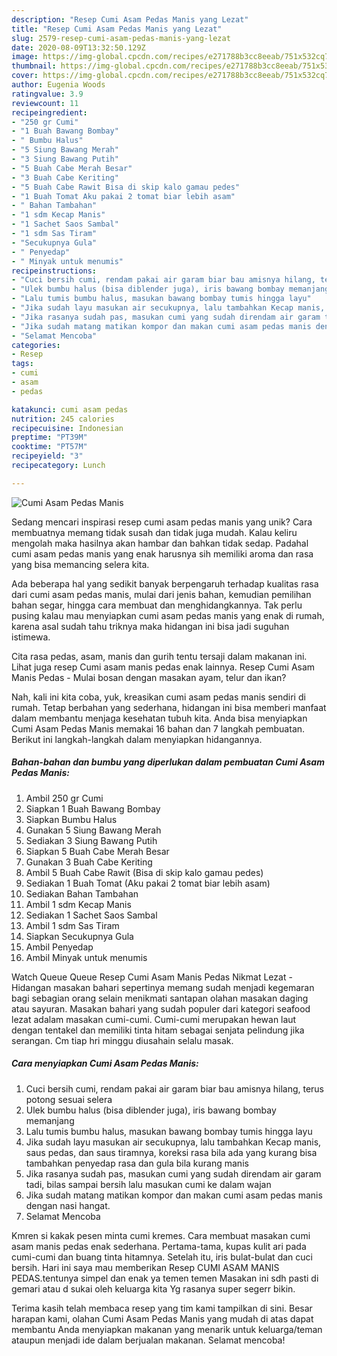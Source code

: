```yaml
---
description: "Resep Cumi Asam Pedas Manis yang Lezat"
title: "Resep Cumi Asam Pedas Manis yang Lezat"
slug: 2579-resep-cumi-asam-pedas-manis-yang-lezat
date: 2020-08-09T13:32:50.129Z
image: https://img-global.cpcdn.com/recipes/e271788b3cc8eeab/751x532cq70/cumi-asam-pedas-manis-foto-resep-utama.jpg
thumbnail: https://img-global.cpcdn.com/recipes/e271788b3cc8eeab/751x532cq70/cumi-asam-pedas-manis-foto-resep-utama.jpg
cover: https://img-global.cpcdn.com/recipes/e271788b3cc8eeab/751x532cq70/cumi-asam-pedas-manis-foto-resep-utama.jpg
author: Eugenia Woods
ratingvalue: 3.9
reviewcount: 11
recipeingredient:
- "250 gr Cumi"
- "1 Buah Bawang Bombay"
- " Bumbu Halus"
- "5 Siung Bawang Merah"
- "3 Siung Bawang Putih"
- "5 Buah Cabe Merah Besar"
- "3 Buah Cabe Keriting"
- "5 Buah Cabe Rawit Bisa di skip kalo gamau pedes"
- "1 Buah Tomat Aku pakai 2 tomat biar lebih asam"
- " Bahan Tambahan"
- "1 sdm Kecap Manis"
- "1 Sachet Saos Sambal"
- "1 sdm Sas Tiram"
- "Secukupnya Gula"
- " Penyedap"
- " Minyak untuk menumis"
recipeinstructions:
- "Cuci bersih cumi, rendam pakai air garam biar bau amisnya hilang, terus potong sesuai selera"
- "Ulek bumbu halus (bisa diblender juga), iris bawang bombay memanjang"
- "Lalu tumis bumbu halus, masukan bawang bombay tumis hingga layu"
- "Jika sudah layu masukan air secukupnya, lalu tambahkan Kecap manis, saus pedas, dan saus tiramnya, koreksi rasa bila ada yang kurang bisa tambahkan penyedap rasa dan gula bila kurang manis"
- "Jika rasanya sudah pas, masukan cumi yang sudah direndam air garam tadi, bilas sampai bersih lalu masukan cumi ke dalam wajan"
- "Jika sudah matang matikan kompor dan makan cumi asam pedas manis dengan nasi hangat."
- "Selamat Mencoba"
categories:
- Resep
tags:
- cumi
- asam
- pedas

katakunci: cumi asam pedas 
nutrition: 245 calories
recipecuisine: Indonesian
preptime: "PT39M"
cooktime: "PT57M"
recipeyield: "3"
recipecategory: Lunch

---
```



![Cumi Asam Pedas Manis](https://img-global.cpcdn.com/recipes/e271788b3cc8eeab/751x532cq70/cumi-asam-pedas-manis-foto-resep-utama.jpg)

Sedang mencari inspirasi resep cumi asam pedas manis yang unik? Cara membuatnya memang tidak susah dan tidak juga mudah. Kalau keliru mengolah maka hasilnya akan hambar dan bahkan tidak sedap. Padahal cumi asam pedas manis yang enak harusnya sih memiliki aroma dan rasa yang bisa memancing selera kita.

Ada beberapa hal yang sedikit banyak berpengaruh terhadap kualitas rasa dari cumi asam pedas manis, mulai dari jenis bahan, kemudian pemilihan bahan segar, hingga cara membuat dan menghidangkannya. Tak perlu pusing kalau mau menyiapkan cumi asam pedas manis yang enak di rumah, karena asal sudah tahu triknya maka hidangan ini bisa jadi suguhan istimewa.

Cita rasa pedas, asam, manis dan gurih tentu tersaji dalam makanan ini. Lihat juga resep Cumi asam manis pedas enak lainnya. Resep Cumi Asam Manis Pedas - Mulai bosan dengan masakan ayam, telur dan ikan?


Nah, kali ini kita coba, yuk, kreasikan cumi asam pedas manis sendiri di rumah. Tetap berbahan yang sederhana, hidangan ini bisa memberi manfaat dalam membantu menjaga kesehatan tubuh kita. Anda bisa menyiapkan Cumi Asam Pedas Manis memakai 16 bahan dan 7 langkah pembuatan. Berikut ini langkah-langkah dalam menyiapkan hidangannya.

<!--inarticleads1-->

##### Bahan-bahan dan bumbu yang diperlukan dalam pembuatan Cumi Asam Pedas Manis:

1. Ambil 250 gr Cumi
1. Siapkan 1 Buah Bawang Bombay
1. Siapkan  Bumbu Halus
1. Gunakan 5 Siung Bawang Merah
1. Sediakan 3 Siung Bawang Putih
1. Siapkan 5 Buah Cabe Merah Besar
1. Gunakan 3 Buah Cabe Keriting
1. Ambil 5 Buah Cabe Rawit (Bisa di skip kalo gamau pedes)
1. Sediakan 1 Buah Tomat (Aku pakai 2 tomat biar lebih asam)
1. Sediakan  Bahan Tambahan
1. Ambil 1 sdm Kecap Manis
1. Sediakan 1 Sachet Saos Sambal
1. Ambil 1 sdm Sas Tiram
1. Siapkan Secukupnya Gula
1. Ambil  Penyedap
1. Ambil  Minyak untuk menumis


Watch Queue Queue Resep Cumi Asam Manis Pedas Nikmat Lezat - Hidangan masakan bahari sepertinya memang sudah menjadi kegemaran bagi sebagian orang selain menikmati santapan olahan masakan daging atau sayuran. Masakan bahari yang sudah populer dari kategori seafood lezat adalam masakan cumi-cumi. Cumi-cumi merupakan hewan laut dengan tentakel dan memiliki tinta hitam sebagai senjata pelindung jika serangan. Cm tiap hri minggu diusahain selalu masak. 

<!--inarticleads2-->

##### Cara menyiapkan Cumi Asam Pedas Manis:

1. Cuci bersih cumi, rendam pakai air garam biar bau amisnya hilang, terus potong sesuai selera
1. Ulek bumbu halus (bisa diblender juga), iris bawang bombay memanjang
1. Lalu tumis bumbu halus, masukan bawang bombay tumis hingga layu
1. Jika sudah layu masukan air secukupnya, lalu tambahkan Kecap manis, saus pedas, dan saus tiramnya, koreksi rasa bila ada yang kurang bisa tambahkan penyedap rasa dan gula bila kurang manis
1. Jika rasanya sudah pas, masukan cumi yang sudah direndam air garam tadi, bilas sampai bersih lalu masukan cumi ke dalam wajan
1. Jika sudah matang matikan kompor dan makan cumi asam pedas manis dengan nasi hangat.
1. Selamat Mencoba


Kmren si kakak pesen minta cumi kremes. Cara membuat masakan cumi asam manis pedas enak sederhana. Pertama-tama, kupas kulit ari pada cumi-cumi dan buang tinta hitamnya. Setelah itu, iris bulat-bulat dan cuci bersih. Hari ini saya mau memberikan Resep CUMI ASAM MANIS PEDAS.tentunya simpel dan enak ya temen temen Masakan ini sdh pasti di gemari atau d sukai oleh keluarga kita Yg rasanya super segerr bikin. 

Terima kasih telah membaca resep yang tim kami tampilkan di sini. Besar harapan kami, olahan Cumi Asam Pedas Manis yang mudah di atas dapat membantu Anda menyiapkan makanan yang menarik untuk keluarga/teman ataupun menjadi ide dalam berjualan makanan. Selamat mencoba!
